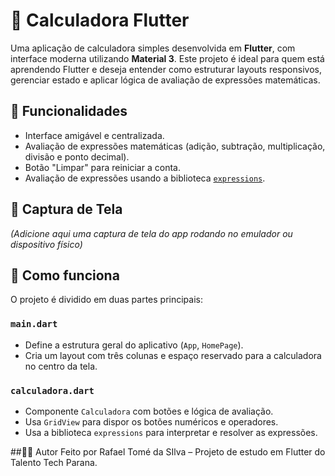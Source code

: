 # 📱 Calculadora Flutter

Uma aplicação de calculadora simples desenvolvida em **Flutter**, com interface moderna utilizando **Material 3**. Este projeto é ideal para quem está aprendendo Flutter e deseja entender como estruturar layouts responsivos, gerenciar estado e aplicar lógica de avaliação de expressões matemáticas.

## 🔧 Funcionalidades

- Interface amigável e centralizada.
- Avaliação de expressões matemáticas (adição, subtração, multiplicação, divisão e ponto decimal).
- Botão "Limpar" para reiniciar a conta.
- Avaliação de expressões usando a biblioteca [`expressions`](https://pub.dev/packages/expressions).

## 📸 Captura de Tela

*(Adicione aqui uma captura de tela do app rodando no emulador ou dispositivo físico)*

## 🧠 Como funciona

O projeto é dividido em duas partes principais:

### `main.dart`
- Define a estrutura geral do aplicativo (`App`, `HomePage`).
- Cria um layout com três colunas e espaço reservado para a calculadora no centro da tela.

### `calculadora.dart`
- Componente `Calculadora` com botões e lógica de avaliação.
- Usa `GridView` para dispor os botões numéricos e operadores.
- Usa a biblioteca `expressions` para interpretar e resolver as expressões.

##🧑‍💻 Autor
Feito por Rafael Tomé da SIlva – Projeto de estudo em Flutter do Talento Tech Parana.
